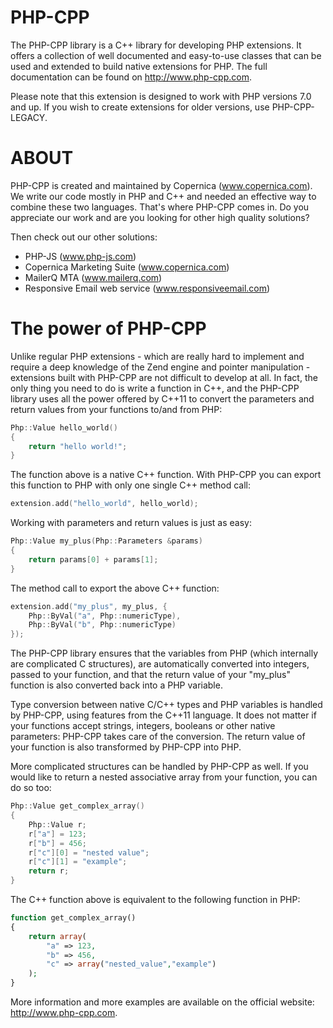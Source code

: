 PHP-CPP
=======

The PHP-CPP library is a C++ library for developing PHP extensions. It offers a collection
of well documented and easy-to-use classes that can be used and extended to build native
extensions for PHP. The full documentation can be found on http://www.php-cpp.com.

Please note that this extension is designed to work with PHP versions 7.0 and up. If you
wish to create extensions for older versions, use PHP-CPP-LEGACY.

ABOUT
=====

PHP-CPP is created and maintained by Copernica (www.copernica.com). We write 
our code mostly in PHP and C++ and needed an effective way 
to combine these two languages. That's where PHP-CPP comes in.
Do you appreciate our work and are you looking for other high quality solutions? 

Then check out our other solutions:

* PHP-JS (www.php-js.com)
* Copernica Marketing Suite (www.copernica.com)
* MailerQ MTA (www.mailerq.com)
* Responsive Email web service (www.responsiveemail.com)

The power of PHP-CPP
====================

Unlike regular PHP extensions - which are really hard to implement and require a deep
knowledge of the Zend engine and pointer manipulation - extensions built with PHP-CPP
are not difficult to develop at all. In fact, the only thing you need to do is write a function in
C++, and the PHP-CPP library uses all the power offered by C++11 to convert the parameters and return
values from your functions to/and from PHP:

```c
Php::Value hello_world()
{
    return "hello world!";
}
```

The function above is a native C++ function. With PHP-CPP you can export this function
to PHP with only one single C++ method call:

```c
extension.add("hello_world", hello_world);
```

Working with parameters and return values is just as easy:

```c
Php::Value my_plus(Php::Parameters &params)
{
    return params[0] + params[1];
}
```

The method call to export the above C++ function:

```c
extension.add("my_plus", my_plus, {
    Php::ByVal("a", Php::numericType),
    Php::ByVal("b", Php::numericType)
});
```

The PHP-CPP library ensures that the variables
from PHP (which internally are complicated C structures), are automatically converted into 
integers, passed to your function, and that the return value of your "my_plus" function is 
also converted back into a PHP variable.

Type conversion between native C/C++ types and PHP variables is handled by PHP-CPP, using
features from the C++11 language. It does not matter if your functions accept strings,
integers, booleans or other native parameters: PHP-CPP takes care of the conversion. 
The return value of your function is also transformed by PHP-CPP into PHP.

More complicated structures can be handled by PHP-CPP as well. If you would like to return
a nested associative array from your function, you can do so too:

```c
Php::Value get_complex_array()
{
    Php::Value r;
    r["a"] = 123;
    r["b"] = 456;
    r["c"][0] = "nested value";
    r["c"][1] = "example";
    return r;
}
```

The C++ function above is equivalent to the following function in PHP:

```php
function get_complex_array()
{
    return array(
        "a" => 123,
        "b" => 456,
        "c" => array("nested_value","example")
    );
}
```

More information and more examples are available on the official website:
http://www.php-cpp.com.
